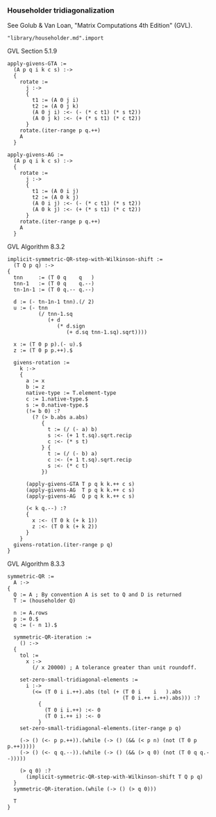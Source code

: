 ### Householder tridiagonalization
See Golub & Van Loan, "Matrix Computations 4th Edition" (GVL).

    "library/householder.md".import

GVL Section 5.1.9

    apply-givens-GTA :=
      (A p q i k c s) :->
      {
        rotate :=
          j :->
          {
            t1 := (A 0 j i)
            t2 := (A 0 j k)
            (A 0 j i) :<- (- (* c t1) (* s t2))
            (A 0 j k) :<- (+ (* s t1) (* c t2))
          }
        rotate.(iter-range p q.++)
        A
      }

    apply-givens-AG :=
      (A p q i k c s) :->
      {
        rotate :=
          j :->
          {
            t1 := (A 0 i j)
            t2 := (A 0 k j)
            (A 0 i j) :<- (- (* c t1) (* s t2))
            (A 0 k j) :<- (+ (* s t1) (* c t2))
          }
        rotate.(iter-range p q.++)
        A
      }

GVL Algorithm 8.3.2

    implicit-symmetric-QR-step-with-Wilkinson-shift :=
      (T Q p q) :->
    {
      tnn     := (T 0 q    q   )
      tnn-1   := (T 0 q    q.--)
      tn-1n-1 := (T 0 q.-- q.--)

      d := (- tn-1n-1 tnn).(/ 2)
      u := (- tnn
              (/ tnn-1.sq
                 (+ d
                    (* d.sign
                       (+ d.sq tnn-1.sq).sqrt))))

      x := (T 0 p p).(- u).$
      z := (T 0 p p.++).$

      givens-rotation :=
        k :->
        {
          a := x
          b := z
          native-type := T.element-type
          c := 1.native-type.$
          s := 0.native-type.$
          (!= b 0) :?
            (? (> b.abs a.abs)
               {
                 t := (/ (- a) b)
                 s :<- (+ 1 t.sq).sqrt.recip
                 c :<- (* s t)
               } {
                 t := (/ (- b) a)
                 c :<- (+ 1 t.sq).sqrt.recip
                 s :<- (* c t)
               })

          (apply-givens-GTA T p q k k.++ c s)
          (apply-givens-AG  T p q k k.++ c s)
          (apply-givens-AG  Q p q k k.++ c s)

          (< k q.--) :?
          {
            x :<- (T 0 k (+ k 1))
            z :<- (T 0 k (+ k 2))
          }
        }
      givens-rotation.(iter-range p q)
    }

GVL Algorithm 8.3.3

    symmetric-QR :=
      A :->
    {
      Q := A ; By convention A is set to Q and D is returned
      T := (householder Q)

      n := A.rows
      p := 0.$
      q := (- n 1).$

      symmetric-QR-iteration :=
        () :->
      {
        tol :=
          x :->
            (/ x 20000) ; A tolerance greater than unit roundoff.

        set-zero-small-tridiagonal-elements :=
          i :->
            (<= (T 0 i i.++).abs (tol (+ (T 0 i    i   ).abs
                                         (T 0 i.++ i.++).abs))) :?
              {
                (T 0 i i.++) :<- 0
                (T 0 i.++ i) :<- 0
              }
        set-zero-small-tridiagonal-elements.(iter-range p q)

        (-> () (<- p p.++)).(while (-> () (&& (< p n) (not (T 0 p p.++)))))
        (-> () (<- q q.--)).(while (-> () (&& (> q 0) (not (T 0 q q.--)))))

        (> q 0) :?
          (implicit-symmetric-QR-step-with-Wilkinson-shift T Q p q)
      }
      symmetric-QR-iteration.(while (-> () (> q 0)))

      T
    }
